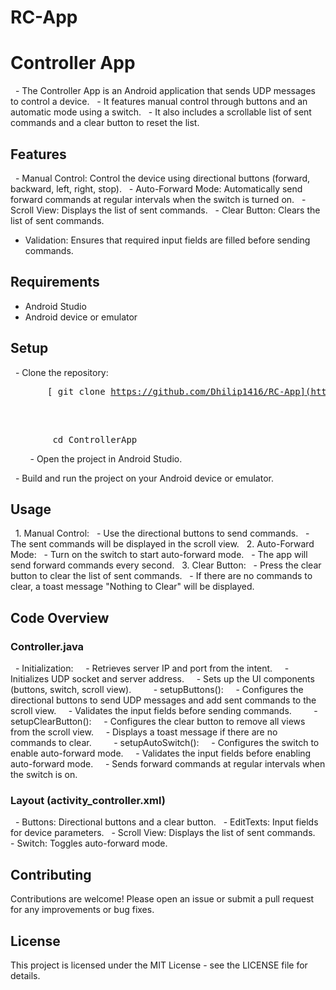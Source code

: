 # RC-App
# Controller App
  - The Controller App is an Android application that sends UDP messages to control a device. 
  - It features manual control through buttons and an automatic mode using a switch.
  - It also includes a scrollable list of sent commands and a clear button to reset the list.

## Features
  - Manual Control: Control the device using directional buttons (forward, backward, left, right, stop).
  - Auto-Forward Mode: Automatically send forward commands at regular intervals when the switch is turned on.
  - Scroll View: Displays the list of sent commands.
  - Clear Button: Clears the list of sent commands.
  - Validation: Ensures that required input fields are filled before sending commands.
## Requirements
- Android Studio
- Android device or emulator
## Setup
  - Clone the repository:
     <pre>
      [ git clone https://github.com/Dhilip1416/RC-App](https://github.com/Dhilip1416/RC_Application.git)
     </pre>
     <pre>
       cd ControllerApp
     </pre>
      
  - Open the project in Android Studio.

  - Build and run the project on your Android device or emulator.

## Usage
  1. Manual Control:
  - Use the directional buttons to send commands.
  - The sent commands will be displayed in the scroll view.
  2. Auto-Forward Mode:
  - Turn on the switch to start auto-forward mode.
  - The app will send forward commands every second.
  3. Clear Button:
  - Press the clear button to clear the list of sent commands.
  - If there are no commands to clear, a toast message "Nothing to Clear" will be displayed.
    
## Code Overview
### Controller.java
  - Initialization:
    - Retrieves server IP and port from the intent.
    - Initializes UDP socket and server address.
    - Sets up the UI components (buttons, switch, scroll view).
      
  - setupButtons():
    - Configures the directional buttons to send UDP messages and add sent commands to the scroll view.
    - Validates the input fields before sending commands.
      
  - setupClearButton():
    - Configures the clear button to remove all views from the scroll view.
    - Displays a toast message if there are no commands to clear.
      
  - setupAutoSwitch():
    - Configures the switch to enable auto-forward mode.
    - Validates the input fields before enabling auto-forward mode.
    - Sends forward commands at regular intervals when the switch is on.
      
### Layout (activity_controller.xml)
  - Buttons: Directional buttons and a clear button.
  - EditTexts: Input fields for device parameters.
  - Scroll View: Displays the list of sent commands.
  - Switch: Toggles auto-forward mode.
    
## Contributing
Contributions are welcome! Please open an issue or submit a pull request for any improvements or bug fixes.

## License
This project is licensed under the MIT License - see the LICENSE file for details.

